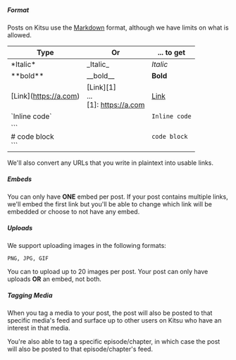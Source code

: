 ##### Format

Posts on Kitsu use the [Markdown](http://commonmark.org/help/) format, although we have limits on what is allowed.

| Type | Or | ... to get |
|------|----|------------|
| \*Italic* | \_Italic_ | *Italic* |
| \*\*bold** | \_\_bold__ | **Bold** |
| \[Link](https://a.com) | [Link][1]<br>...<br>[1]: https://a.com | [Link](https://a.com) |           
| \`Inline code\` | | `Inline code` |
| \```<br># code block<br>\``` | | ```code block``` |

We'll also convert any URLs that you write in plaintext into usable links.

##### Embeds

You can only have **ONE** embed per post. If your post contains multiple links, we'll embed the first link but you'll be able to change which link will be embedded or choose to not have any embed.

##### Uploads

We support uploading images in the following formats:

```
PNG, JPG, GIF
```

You can to upload up to 20 images per post. Your post can only have uploads **OR** an embed, not both.

##### Tagging Media

When you tag a media to your post, the post will also be posted to that specific media's feed and surface up to other users on Kitsu who have an interest in that media.

You're also able to tag a specific episode/chapter, in which case the post will also be posted to that episode/chapter's feed.
